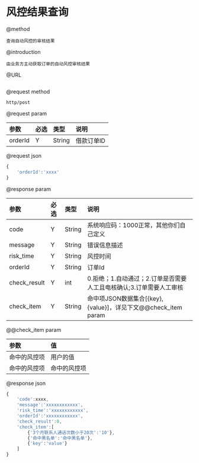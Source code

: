 # 风控结果查询

@method

```
查询自动风控的审核结果
```

@introduction

```
由业务方主动获取订单的自动风控审核结果
```

@URL

```

```

@request method

```
http/post
```

@request param

| 参数 | 必选 | 类型 | 说明 |
| :--- | :--- | :--- | :--- |
| orderId | Y | String | 借款订单ID |

@request json

```js
{
    'orderId':'xxxx'
}
```

@response param

| 参数 | 必选 | 类型 | 说明 |
| :--- | :--- | :--- | :--- |
| code | Y | String | 系统响应码：1000正常，其他你们自己定义 |
| message | Y | String | 错误信息描述 |
| risk\_time | Y | String | 风控时间 |
| orderId | Y | String | 订单Id |
| check\_result | Y | int | 0.拒绝；1.自动通过；2.订单是否需要人工且电核确认;3.订单需要人工审核 |
| check\_item | Y | String | 命中项JSON数据集合\[{key},{value}\]，详见下文@@check\_item param |

@@check\_item param

| 参数 | 值 |
| :--- | :--- |
| 命中的风控项 | 用户的值 |
| 命中的风控项 | 命中的风控项 |

@response json

```js
{
    'code':xxxx,
    'message':'xxxxxxxxxxxx',
    'risk_time':'xxxxxxxxxxxx',
    'orderId':'xxxxxxxxxxxx',      
    'check_result':0,
    'check_item':[
        {'3个月联系人通话次数小于20次':'10'},
        {'命中黑名单':'命中黑名单'},
        {'key':'value'}
    ]
}
```



